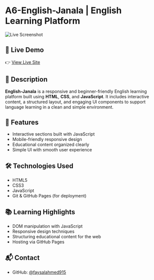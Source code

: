 # A6-English-Janala | English Learning Platform

![Live Screenshot](https://faysalahmed915.github.io/A6-English-Janala/preview.png)

## 🔗 Live Demo
👉 [View Live Site](https://faysalahmed915.github.io/A6-English-Janala/)

## 📌 Description

**English-Janala** is a responsive and beginner-friendly English learning platform built using **HTML**, **CSS**, and **JavaScript**. It includes interactive content, a structured layout, and engaging UI components to support language learning in a clean and simple environment.

## 🚀 Features

- Interactive sections built with JavaScript
- Mobile-friendly responsive design
- Educational content organized clearly
- Simple UI with smooth user experience

## 🛠️ Technologies Used

- HTML5  
- CSS3  
- JavaScript  
- Git & GitHub Pages (for deployment)


## 📚 Learning Highlights

- DOM manipulation with JavaScript
- Responsive design techniques
- Structuring educational content for the web
- Hosting via GitHub Pages

## 📬 Contact

- GitHub: [@faysalahmed915](https://github.com/faysalahmed915)
